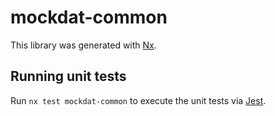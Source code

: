 # mockdat-common

This library was generated with [Nx](https://nx.dev).

## Running unit tests

Run `nx test mockdat-common` to execute the unit tests via [Jest](https://jestjs.io).
